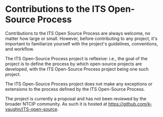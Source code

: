 # Contributions to the ITS Open-Source Process

Contributions to the ITS Open Source Process are always welcome, no matter how large or small. However, before contributing to any project, it's important to familiarize yourself with the project's guidelines, conventions, and workflow. 

The ITS Open-Source Process project is reflexive: i.e., the goal of the project is to define the process by which open-source projects are developed, with the ITS Open-Source Process project being one such project.

The ITS Open-Source Process project does not make any exceptions or extensions to the process defined by the ITS Open-Source Process.

The project is currently a proposal and has not been reviewed by the broader NTCIP community. As such it is hosted at https://github.com/k-vaughn/ITS-open-source.



